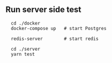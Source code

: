 ## Run server side test
```
  cd ./docker
  docker-compose up   # start Postgres

  redis-server        # start redis

  cd ./server
  yarn test
```